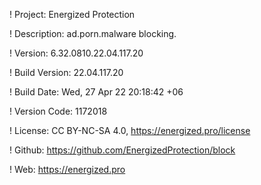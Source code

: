 ! Project: Energized Protection

! Description: ad.porn.malware blocking.

! Version: 6.32.0810.22.04.117.20

! Build Version: 22.04.117.20

! Build Date: Wed, 27 Apr 22 20:18:42 +06

! Version Code: 1172018

! License: CC BY-NC-SA 4.0, https://energized.pro/license

! Github: https://github.com/EnergizedProtection/block

! Web: https://energized.pro

